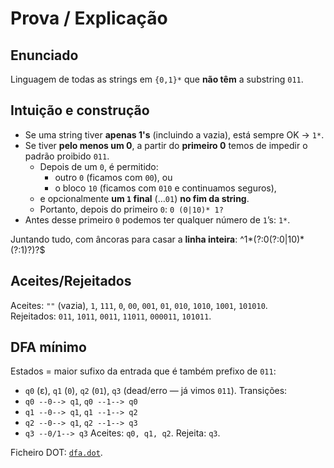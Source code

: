# Prova / Explicação

## Enunciado
Linguagem de todas as strings em `{0,1}*` que **não têm** a substring `011`.

## Intuição e construção
- Se uma string tiver **apenas 1's** (incluindo a vazia), está sempre OK → `1*`.
- Se tiver **pelo menos um 0**, a partir do **primeiro 0** temos de impedir o padrão proibido `011`.
  - Depois de um `0`, é permitido:
    - outro `0` (ficamos com `00`), ou
    - o bloco `10` (ficamos com `010` e continuamos seguros),
  - e opcionalmente **um `1` final** (…`01`) **no fim da string**.
  - Portanto, depois do primeiro `0`: `0 (0|10)* 1?`
- Antes desse primeiro `0` podemos ter qualquer número de `1`’s: `1*`.

Juntando tudo, com âncoras para casar a **linha inteira**: ^1*(?:0(?:0|10)*(?:1)?)?$


## Aceites/Rejeitados
Aceites: `""` (vazia), `1`, `111`, `0`, `00`, `001`, `01`, `010`, `1010`, `1001`, `101010`.  
Rejeitados: `011`, `1011`, `0011`, `11011`, `000011`, `101011`.

## DFA mínimo
Estados = maior sufixo da entrada que é também prefixo de `011`:
- `q0` (ε), `q1` (`0`), `q2` (`01`), `q3` (dead/erro — já vimos `011`).
Transições:
- `q0 --0--> q1`, `q0 --1--> q0`
- `q1 --0--> q1`, `q1 --1--> q2`
- `q2 --0--> q1`, `q2 --1--> q3`
- `q3 --0/1--> q3`
Aceites: `q0, q1, q2`. Rejeita: `q3`.

Ficheiro DOT: [`dfa.dot`](./dfa.dot).

